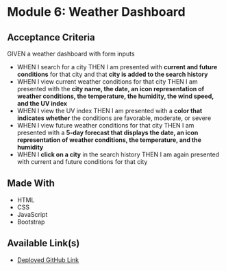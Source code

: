 # Module 6: Weather Dashboard

## Acceptance Criteria

GIVEN a weather dashboard with form inputs
- WHEN I search for a city
  THEN I am presented with **current and future conditions** for that city and that **city is added to the search history**
- WHEN I view current weather conditions for that city
  THEN I am presented with the **city name, the date, an icon representation of weather conditions, the temperature, the humidity, the wind speed, and the UV index**
- WHEN I view the UV index
  THEN I am presented with a **color that indicates whether** the conditions are favorable, moderate, or severe
- WHEN I view future weather conditions for that city
  THEN I am presented with a **5-day forecast that displays the date, an icon representation of weather conditions, the temperature, and the humidity**
- WHEN I **click on a city** in the search history
  THEN I am again presented with current and future conditions for that city

## Made With
- HTML
- CSS
- JavaScript
- Bootstrap

## Available Link(s)
- [Deployed GitHub Link]()